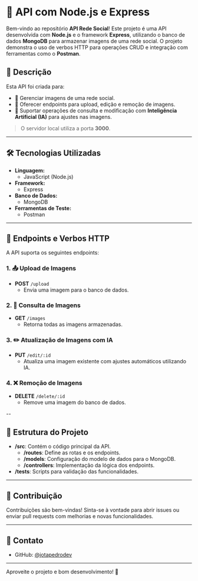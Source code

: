 # 🌟 API com Node.js e Express

Bem-vindo ao repositório **API Rede Social**! Este projeto é uma API desenvolvida com **Node.js** e o framework **Express**, utilizando o banco de dados **MongoDB** para armazenar imagens de uma rede social. O projeto demonstra o uso de verbos HTTP para operações CRUD e integração com ferramentas como o **Postman**.

## 📝 Descrição
Esta API foi criada para:
- 📂 Gerenciar imagens de uma rede social.
- 🚀 Oferecer endpoints para upload, edição e remoção de imagens.
- 🤖 Suportar operações de consulta e modificação com **Inteligência Artificial (IA)** para ajustes nas imagens.

> O servidor local utiliza a porta **3000**.

---

## 🛠️ Tecnologias Utilizadas

- **Linguagem:**
  - JavaScript (Node.js)
- **Framework:**
  - Express
- **Banco de Dados:**
  - MongoDB
- **Ferramentas de Teste:**
  - Postman

---

## 🔗 Endpoints e Verbos HTTP

A API suporta os seguintes endpoints:

### 1. 📤 Upload de Imagens
- **POST** `/upload`
  - Envia uma imagem para o banco de dados.

### 2. 📄 Consulta de Imagens
- **GET** `/images`
  - Retorna todas as imagens armazenadas.

### 3. ✏️ Atualização de Imagens com IA
- **PUT** `/edit/:id`
  - Atualiza uma imagem existente com ajustes automáticos utilizando IA.

### 4. ❌ Remoção de Imagens
- **DELETE** `/delete/:id`
  - Remove uma imagem do banco de dados.

--

## 📂 Estrutura do Projeto

- **/src**: Contém o código principal da API.
  - **/routes**: Define as rotas e os endpoints.
  - **/models**: Configuração do modelo de dados para o MongoDB.
  - **/controllers**: Implementação da lógica dos endpoints.
- **/tests**: Scripts para validação das funcionalidades.

---

## 🤝 Contribuição

Contribuições são bem-vindas! Sinta-se à vontade para abrir issues ou enviar pull requests com melhorias e novas funcionalidades.

---

## 📧 Contato

- GitHub: [@jotapedrodev](https://github.com/jotapedrodev)

---

Aproveite o projeto e bom desenvolvimento! 🚀

